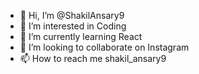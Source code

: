 - 👋 Hi, I’m @ShakilAnsary9
- 👀 I’m interested in Coding
- 🌱 I’m currently learning React
- 💞️ I’m looking to collaborate on Instagram
- 📫 How to reach me shakil_ansary9

<!---
ShakilAnsary9/ShakilAnsary9 is a ✨ special ✨ repository because its `README.md` (this file) appears on your GitHub profile.
You can click the Preview link to take a look at your changes.
--->
